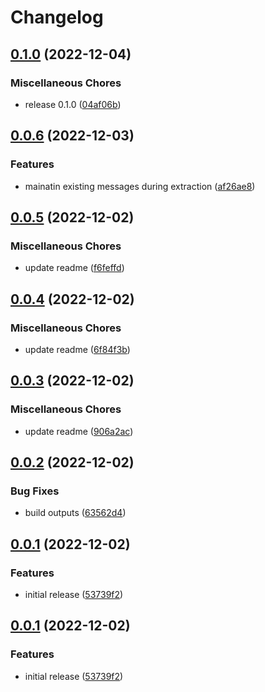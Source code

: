 # Changelog

## [0.1.0](https://github.com/tanekloc/tmsg/compare/x-v0.0.6...x-v0.1.0) (2022-12-04)


### Miscellaneous Chores

* release 0.1.0 ([04af06b](https://github.com/tanekloc/tmsg/commit/04af06bb1d78253dca169ec8b2d47e9ed5f2b4d0))

## [0.0.6](https://github.com/tanekloc/tmsg/compare/x-v0.0.5...x-v0.0.6) (2022-12-03)


### Features

* mainatin existing messages during extraction ([af26ae8](https://github.com/tanekloc/tmsg/commit/af26ae8420bda655006fc6c076af6c9c293da2a2))

## [0.0.5](https://github.com/tanekloc/tmsg/compare/x-v0.0.4...x-v0.0.5) (2022-12-02)

### Miscellaneous Chores

- update readme ([f6feffd](https://github.com/tanekloc/tmsg/commit/f6feffd9382332c71b3eb4481aef48c117fdbf1c))

## [0.0.4](https://github.com/tanekloc/tmsg/compare/x-v0.0.3...x-v0.0.4) (2022-12-02)

### Miscellaneous Chores

- update readme ([6f84f3b](https://github.com/tanekloc/tmsg/commit/6f84f3bf0063272528de230b98a9416c03ec1aea))

## [0.0.3](https://github.com/tanekloc/tmsg/compare/x-v0.0.2...x-v0.0.3) (2022-12-02)

### Miscellaneous Chores

- update readme ([906a2ac](https://github.com/tanekloc/tmsg/commit/906a2ac7538f23ef9117360090abf32fb667cfb1))

## [0.0.2](https://github.com/tanekloc/tmsg/compare/x-v0.0.1...x-v0.0.2) (2022-12-02)

### Bug Fixes

- build outputs ([63562d4](https://github.com/tanekloc/tmsg/commit/63562d4c516384d500c70a0519d62e636d0d3841))

## [0.0.1](https://github.com/tanekloc/tmsg/compare/x-v0.0.1...x-v0.0.1) (2022-12-02)

### Features

- initial release ([53739f2](https://github.com/tanekloc/tmsg/commit/53739f202a7a0952577760eb7592f9ac5168bcc9))

## [0.0.1](https://github.com/tanekloc/tmsg/compare/x-v0.0.1...x-v0.0.1) (2022-12-02)

### Features

- initial release ([53739f2](https://github.com/tanekloc/tmsg/commit/53739f202a7a0952577760eb7592f9ac5168bcc9))
